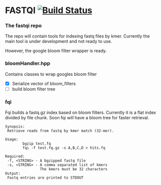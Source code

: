 # FASTQI [![Build Status](https://travis-ci.org/zeeev/wham.svg?branch=master)](https://travis-ci.org/zeeev/fastqi)

### The fastqi repo

The repo will contain tools for indexing fastq files by kmer.
Currently the main tool is under development and not ready to use.

However, the google bloom filter wrapper is ready.

### bloomHandler.hpp

Contains classes to wrap googles bloom filter

 - [X] Serialize vector of bloom_filters
 - [ ] build bloom filter tree

### fqi

Fqi builds a fastq.gz index based on bloom filters.
Currently it is a flat index divided by file chunk.
Soon fqi will have a bloom tree for faster retrieval.

```
Synopsis:
 Retrieve reads from fastq by kmer match (32-mer).

Usage:
        bgzip test.fq
        fqi -f test.fq.gz -s A,B,C,D > hits.fq

Required:
 -f, <STRING> - A bgzipped fastq file
 -s, <STRING> - A comma separated list of kmers
                The kmers must be 32 characters
Output:
 Fastq entries are printed to STDOUT
```







